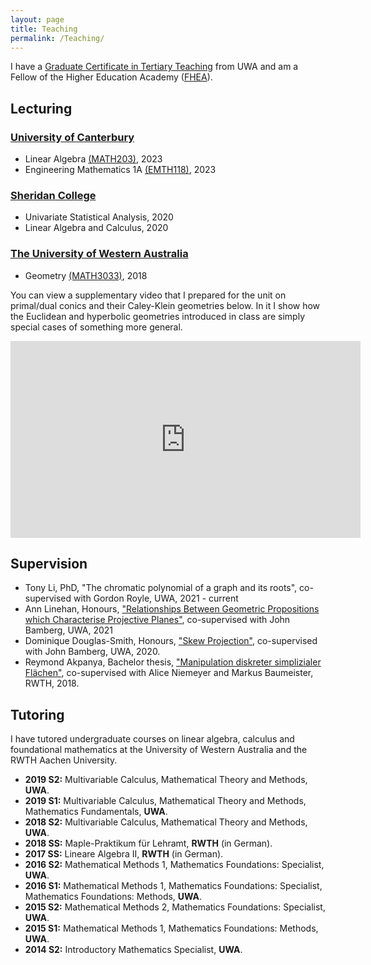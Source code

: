 ```yaml
---
layout: page
title: Teaching
permalink: /Teaching/
---
```


<!--- 
In 2020 I was admitted as a Fellow of the Higher Education Academy ([FHEA](https://www.advance-he.ac.uk/fellowship)) through the UWA Academy Fellowship Scheme. In 2021 I earned a [Graduate Certificate in Tertiary Teaching](https://www.uwa.edu.au/study/courses/graduate-certificate-in-tertiary-teaching) from UWA.
--->

I have a [Graduate Certificate in Tertiary Teaching](https://www.uwa.edu.au/study/courses/graduate-certificate-in-tertiary-teaching) from UWA and am a Fellow of the Higher Education Academy ([FHEA](https://www.advance-he.ac.uk/fellowship)).

## Lecturing

### [University of Canterbury](https://www.canterbury.ac.nz/)

- Linear Algebra [(MATH203)](https://www.canterbury.ac.nz/courseinfo/GetCourseDetails.aspx?course=math203), 2023
- Engineering Mathematics 1A [(EMTH118)](https://www.canterbury.ac.nz/courseinfo/GetCourseDetails.aspx?course=EMTH118), 2023

<!--- **Current** --->

### [Sheridan College](https://www.sheridan.edu.au/)

- Univariate Statistical Analysis, 2020
- Linear Algebra and Calculus, 2020

### [The University of Western Australia](http://www.uwa.edu.au/)

- Geometry [(MATH3033)](http://handbooks.uwa.edu.au/unitdetails?code=MATH3033 "MATH3033 Handbook"), 2018

You can view a supplementary video that I prepared for the unit on primal/dual conics and their Caley-Klein geometries below. In it I show how the Euclidean and hyperbolic geometries introduced in class are simply special cases of something more general.

<p style="text-align: center;">
<iframe width="560" height="315" src="https://www.youtube.com/embed/eyoTZJI2_2U?rel=0&amp;showinfo=0" frameborder="0" allow="accelerometer; autoplay; encrypted-media; gyroscope; picture-in-picture" allowfullscreen></iframe>
</p>


<!---
In Trimester 1, 2020, I lectured two undergraduate units at [Sheridan College](https://www.sheridan.edu.au/):
- **Univariate Statistical Analysis** as part of the Bachelor of Business,
-  **Linear Algebra and Calculus** as part of the Diploma of Science.

I was responsible for developing both units, since they were new.


In Semester 2, 2018, I lectured two weeks of [**Geometry (MATH3033)**](http://handbooks.uwa.edu.au/unitdetails?code=MATH3033 "MATH3033 Handbook") for John Bamberg at the University of Western Australia. As this was a new unit in 2018, I was also responsible for writing and preparing the content of the 6 lectures that I delivered. 

You can view a supplementary video that I prepared for the unit on primal/dual conics and their Caley-Klein geometries below. In it I show how the Euclidean and hyperbolic geometries introduced in class are simply special cases of something more general.

<p style="text-align: center;">
<iframe width="560" height="315" src="https://www.youtube.com/embed/eyoTZJI2_2U?rel=0&amp;showinfo=0" frameborder="0" allow="accelerometer; autoplay; encrypted-media; gyroscope; picture-in-picture" allowfullscreen></iframe>
</p>
--->

## Supervision

- Tony Li, PhD, "The chromatic polynomial of a graph and its roots", co-supervised with Gordon Royle, UWA, 2021 - current
- Ann Linehan, Honours, ["Relationships Between Geometric Propositions which Characterise Projective Planes"](/assets/Ann_Linehan-Honours.pdf), co-supervised with John Bamberg, UWA, 2021
- Dominique Douglas-Smith, Honours, ["Skew Projection"](/assets/Dominique_Douglas-Smith-Honours.pdf), co-supervised with John Bamberg, UWA, 2020.
- Reymond Akpanya, Bachelor thesis, ["Manipulation diskreter simplizialer Flächen"](/assets/Reymond_Akpanya-Bachelorarbeit.pdf), co-supervised with Alice Niemeyer and Markus Baumeister, RWTH, 2018.

## Tutoring
I have tutored undergraduate courses on linear algebra, calculus and foundational mathematics at the University of Western Australia and the RWTH Aachen University.
- **2019 S2:** Multivariable Calculus, Mathematical Theory and Methods, **UWA**.
- **2019 S1:** Multivariable Calculus, Mathematical Theory and Methods, Mathematics Fundamentals, **UWA**.
- **2018 S2:** Multivariable Calculus, Mathematical Theory and Methods, **UWA**.
- **2018 SS:** Maple-Praktikum für Lehramt, **RWTH** (in German).
- **2017 SS:** Lineare Algebra II, **RWTH** (in German).
- **2016 S2:** Mathematical Methods 1, Mathematics Foundations: Specialist, **UWA**.
- **2016 S1:** Mathematical Methods 1, Mathematics Foundations: Specialist,
Mathematics Foundations: Methods, **UWA**.
- **2015 S2:** Mathematical Methods 2, Mathematics Foundations: Specialist, **UWA**.
- **2015 S1:** Mathematical Methods 1, Mathematics Foundations: Methods, **UWA**.
- **2014 S2:** Introductory Mathematics Specialist, **UWA**.


